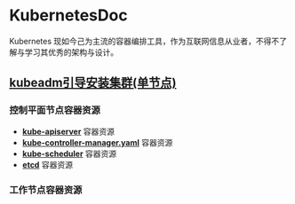 # KubernetesDoc
Kubernetes 现如今己为主流的容器编排工具，作为互联网信息从业者，不得不了解与学习其优秀的架构与设计。

## [kubeadm引导安装集群(单节点)](/install/kubeadm-boot-install.md)
### 控制平面节点容器资源
- **[kube-apiserver](/install/yaml/kube-apiserver.yaml)** 容器资源
- **[kube-controller-manager.yaml](/install/yaml/kube-controller-manager.yaml)** 容器资源
- **[kube-scheduler](/install/yaml/kube-scheduler.yaml)** 容器资源
- **[etcd](/install/yaml/etcd.yaml)** 容器资源
### 工作节点容器资源
